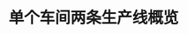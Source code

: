 ---
layout: article
title: 单个车间两条生产线概览
description: 
  - 模板包含单个车间两条生产线的概览，展示了已完成的产品数量以及与目标相比未完成的数量。此外，通过显示次品数量，产品质量也得以量化。
lang: cn
weight: 1100
isDraft: false
ref: Production-Lines-Status-Quality
category:
  - Production
  - Shopfloor
  - Series Production
image: Production-Lines-Status-Quality_CN.png
image_thumbnail: Production-Lines-Status-Quality_CN_thumbnail.png
download: Production-Lines-Status-Quality_CN.pbmx
overview_description:
overview_benefits:
overview_data_sources:
---